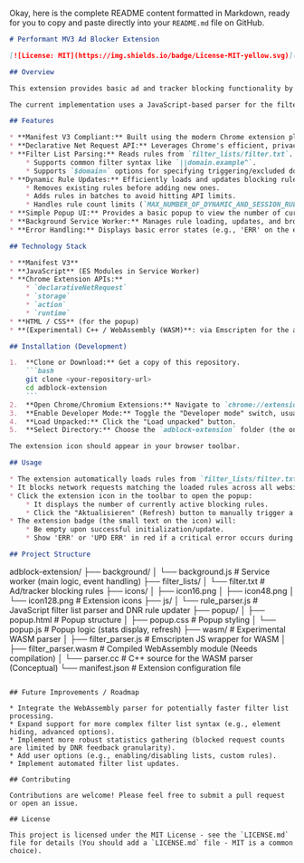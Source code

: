 Okay, here is the complete README content formatted in Markdown, ready for you to copy and paste directly into your `README.md` file on GitHub.

```markdown
# Performant MV3 Ad Blocker Extension

[![License: MIT](https://img.shields.io/badge/License-MIT-yellow.svg)](https://opensource.org/licenses/MIT) A Chrome browser extension demonstrating an ad blocker built with Manifest V3, focusing on performance using the Declarative Net Request API.

## Overview

This extension provides basic ad and tracker blocking functionality by parsing a filter list (similar to EasyList format) and converting the rules into the format required by Chrome's `declarativeNetRequest` API. It prioritizes efficiency and adherence to the Manifest V3 architecture.

The current implementation uses a JavaScript-based parser for the filter list. An experimental WebAssembly (WASM) parser (`wasm/`) is included as a proof-of-concept for potential future performance improvements.

## Features

* **Manifest V3 Compliant:** Built using the modern Chrome extension platform.
* **Declarative Net Request API:** Leverages Chrome's efficient, privacy-preserving mechanism for blocking network requests.
* **Filter List Parsing:** Reads rules from `filter_lists/filter.txt`.
    * Supports common filter syntax like `||domain.example^`.
    * Supports `$domain=` options for specifying triggering/excluded domains.
* **Dynamic Rule Updates:** Efficiently loads and updates blocking rules.
    * Removes existing rules before adding new ones.
    * Adds rules in batches to avoid hitting API limits.
    * Handles rule count limits (`MAX_NUMBER_OF_DYNAMIC_AND_SESSION_RULES`).
* **Simple Popup UI:** Provides a basic popup to view the number of currently loaded rules and manually refresh them.
* **Background Service Worker:** Manages rule loading, updates, and browser events.
* **Error Handling:** Displays basic error states (e.g., 'ERR' on the extension icon badge) if initialization or rule updates fail.

## Technology Stack

* **Manifest V3**
* **JavaScript** (ES Modules in Service Worker)
* **Chrome Extension APIs:**
    * `declarativeNetRequest`
    * `storage`
    * `action`
    * `runtime`
* **HTML / CSS** (for the popup)
* **(Experimental) C++ / WebAssembly (WASM)**: via Emscripten for the alternative parser (`wasm/parser.cc`, `wasm/filter_parser.js`). *Note: The WASM parser is not currently integrated into the main background script.*

## Installation (Development)

1.  **Clone or Download:** Get a copy of this repository.
    ```bash
    git clone <your-repository-url>
    cd adblock-extension
    ```
2.  **Open Chrome/Chromium Extensions:** Navigate to `chrome://extensions` in your browser.
3.  **Enable Developer Mode:** Toggle the "Developer mode" switch, usually in the top-right corner.
4.  **Load Unpacked:** Click the "Load unpacked" button.
5.  **Select Directory:** Choose the `adblock-extension` folder (the one containing `manifest.json`).

The extension icon should appear in your browser toolbar.

## Usage

* The extension automatically loads rules from `filter_lists/filter.txt` when installed or when the browser starts.
* It blocks network requests matching the loaded rules across all websites (`<all_urls>`).
* Click the extension icon in the toolbar to open the popup:
    * It displays the number of currently active blocking rules.
    * Click the "Aktualisieren" (Refresh) button to manually trigger a reload of the filter list and update the rules. *(Consider changing button text to English if desired)*
* The extension badge (the small text on the icon) will:
    * Be empty upon successful initialization/update.
    * Show 'ERR' or 'UPD ERR' in red if a critical error occurs during setup or rule updates.

## Project Structure

```
adblock-extension/
├── background/
│   └── background.js       # Service worker (main logic, event handling)
├── filter_lists/
│   └── filter.txt          # Ad/tracker blocking rules
├── icons/
│   ├── icon16.png
│   ├── icon48.png
│   └── icon128.png         # Extension icons
├── js/
│   └── rule_parser.js      # JavaScript filter list parser and DNR rule updater
├── popup/
│   ├── popup.html          # Popup structure
│   ├── popup.css           # Popup styling
│   └── popup.js            # Popup logic (stats display, refresh)
├── wasm/                   # Experimental WASM parser
│   ├── filter_parser.js    # Emscripten JS wrapper for WASM
│   ├── filter_parser.wasm  # Compiled WebAssembly module (Needs compilation)
│   └── parser.cc           # C++ source for the WASM parser (Conceptual)
└── manifest.json           # Extension configuration file
```

## Future Improvements / Roadmap

* Integrate the WebAssembly parser for potentially faster filter list processing.
* Expand support for more complex filter list syntax (e.g., element hiding, advanced options).
* Implement more robust statistics gathering (blocked request counts are limited by DNR feedback granularity).
* Add user options (e.g., enabling/disabling lists, custom rules).
* Implement automated filter list updates.

## Contributing

Contributions are welcome! Please feel free to submit a pull request or open an issue.

## License

This project is licensed under the MIT License - see the `LICENSE.md` file for details (You should add a `LICENSE.md` file - MIT is a common choice).

```
